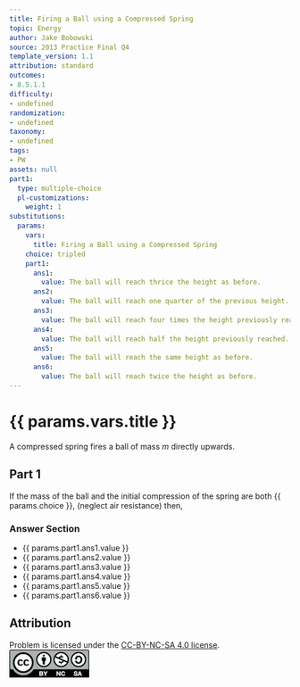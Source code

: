 ```yaml
---
title: Firing a Ball using a Compressed Spring
topic: Energy
author: Jake Bobowski
source: 2013 Practice Final Q4
template_version: 1.1
attribution: standard
outcomes:
- 8.5.1.1
difficulty:
- undefined
randomization:
- undefined
taxonomy:
- undefined
tags:
- PW
assets: null
part1:
  type: multiple-choice
  pl-customizations:
    weight: 1
substitutions:
  params:
    vars:
      title: Firing a Ball using a Compressed Spring
    choice: tripled
    part1:
      ans1:
        value: The ball will reach thrice the height as before.
      ans2:
        value: The ball will reach one quarter of the previous height.
      ans3:
        value: The ball will reach four times the height previously reached.
      ans4:
        value: The ball will reach half the height previously reached.
      ans5:
        value: The ball will reach the same height as before.
      ans6:
        value: The ball will reach twice the height as before.
---
```

# {{ params.vars.title }}
A compressed spring fires a ball of mass $m$ directly upwards.
## Part 1

If the mass of the  ball  and  the  initial  compression  of  the  spring  are  both  {{ params.choice }}, (neglect  air resistance) then,

### Answer Section

- {{ params.part1.ans1.value }}
- {{ params.part1.ans2.value }}
- {{ params.part1.ans3.value }}
- {{ params.part1.ans4.value }}
- {{ params.part1.ans5.value }}
- {{ params.part1.ans6.value }}

## Attribution

Problem is licensed under the [CC-BY-NC-SA 4.0 license](https://creativecommons.org/licenses/by-nc-sa/4.0/).<br> ![The Creative Commons 4.0 license requiring attribution-BY, non-commercial-NC, and share-alike-SA license.](https://raw.githubusercontent.com/firasm/bits/master/by-nc-sa.png)